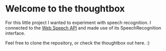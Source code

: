 # Welcome to the thoughtbox
For this little project I wanted to experiment with speech recognition. I connected to the [Web Speech API](https://developer.mozilla.org/en-US/docs/Web/API/Web_Speech_API) and made use of its SpeechRecognition interface.

Feel free to clone the repository, or check the thoughtbox out here. :)
